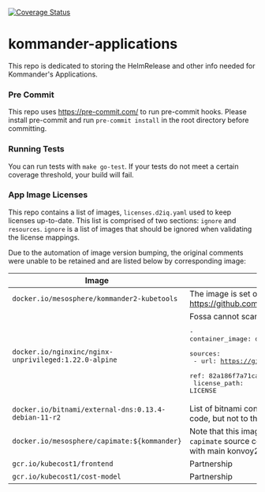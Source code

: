 [![Coverage Status](https://coveralls.io/repos/github/mesosphere/kommander-applications/badge.svg?branch=main)](https://coveralls.io/github/mesosphere/kommander-applications?branch=main)

# kommander-applications

This repo is dedicated to storing the HelmRelease and other info needed for Kommander's Applications.

### Pre Commit

This repo uses https://pre-commit.com/ to run pre-commit hooks. Please install pre-commit and run `pre-commit install` in the root directory before committing.

### Running Tests

You can run tests with `make go-test`. If your tests do not meet a certain coverage threshold, your build will fail.

### App Image Licenses

This repo contains a list of images, `licenses.d2iq.yaml` used to keep licenses up-to-date. This list is comprised of two sections: `ignore` and `resources`. `ignore` is a list of images that should be ignored when validating the license mappings.

Due to the automation of image version bumping, the original comments were unable to be retained and are listed below by corresponding image:

| Image                                                 | Description                                                                                        This                                                                                                                                                                                                            |
|-------------------------------------------------------|-------------------------------------------------------------------------------------------------------------------------------------------------------------------------------------------------------------------------------------------------------------------------------------------------------------------------|
| `docker.io/mesosphere/kommander2-kubetools`           | The image is set of tools that is not built from source code. See: https://github.com/mesosphere/kommander (dir: docker)                                                                                                                                                                                                |
| `docker.io/nginxinc/nginx-unprivileged:1.22.0-alpine` | Fossa cannot scan nginx source code (C/C++) Original mapping: <pre>- container_image: docker.io/nginxinc/nginx-unprivileged:1.22.0-alpine<br>  sources:<br>    - url: https://github.com/nginxinc/docker-nginx-unprivileged<br>      ref: 82a186f7a71ca66269dba0a3eef1fb16f9121946<br>      license_path: LICENSE</pre> |
| `docker.io/bitnami/external-dns:0.13.4-debian-11-r2`  | List of bitnami containers that were mapped to build repository source code, but not to the actual bundled software source code                                                                                                                                                                                         |
| `docker.io/mesosphere/capimate:${kommander}`          | Note that this image is within `resources` rather than `ignore`. The `capimate` source code is in `capimate` subdirectory but it shares go.mod with main konvoy2 source code. `directory: capimate`                                                                                                                     |
| `gcr.io/kubecost1/frontend`                           | Partnership                                                                                                                                                                                                                                                                                                             |
| `gcr.io/kubecost1/cost-model`                         | Partnership                                                                                                                                                                                                                                                                                                             |
